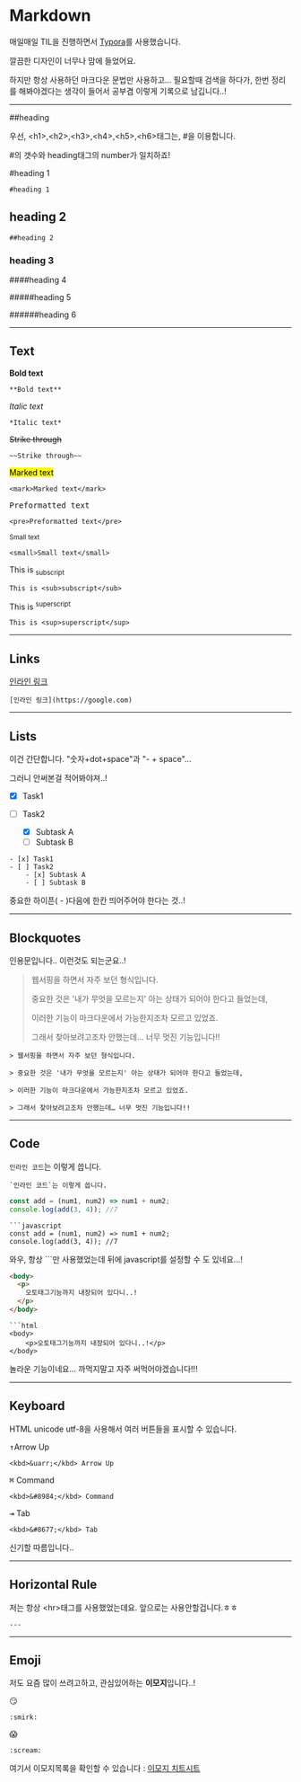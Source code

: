 <h1>
  Markdown
</h1>



매일매일 TIL을 진행하면서 [Typora](<https://typora.io/>)를 사용했습니다.

깔끔한 디자인이 너무나 맘에 들었어요.

하지만 항상 사용하던 마크다운 문법만 사용하고… 필요할때 검색을 하다가, 한번 정리를 해봐야겠다는 생각이 들어서 공부겸 이렇게 기록으로 남깁니다..!

<hr>

##heading

우선, \<h1>,\<h2>,\<h3>,\<h4>,\<h5>,\<h6>태그는, \#을 이용합니다.

\#의 갯수와 heading태그의 number가 일치하죠!

#heading 1

```
#heading 1
```

## heading 2

```
##heading 2
```

### heading 3

####heading 4

#####heading 5

######heading 6

<hr>

## Text



**Bold text**

```
**Bold text**
```

*Italic text*

```
*Italic text*
```

~~Strike through~~

```
~~Strike through~~
```

<mark>Marked text</mark>

```
<mark>Marked text</mark>
```

<pre>Preformatted text</pre>

```
<pre>Preformatted text</pre>
```

<small>Small text</small>

```
<small>Small text</small>
```

This is <sub>subscript</sub>

```
This is <sub>subscript</sub>
```

This is <sup>superscript</sup>

```
This is <sup>superscript</sup>
```

<hr>

## Links

[인라인 링크](https://google.com)

```
[인라인 링크](https://google.com)
```



<hr>

## Lists

이건 간단합니다. "숫자+dot+space"과 "- + space"...

그러니 안써본걸 적어봐야져..!

- [x] Task1

- [ ] Task2
  - [x] Subtask A
  - [ ] Subtask B

```
- [x] Task1
- [ ] Task2
	- [x] Subtask A
	- [ ] Subtask B
```

중요한 하이픈( - )다음에 한칸 띄어주어야 한다는 것..!

<hr>

## Blockquotes

인용문입니다.. 이런것도 되는군요..!



> 웹서핑을 하면서 자주 보던 형식입니다.
>
> 중요한 것은 '내가 무엇을 모르는지' 아는 상태가 되어야 한다고 들었는데,
>
> 이러한 기능이 마크다운에서 가능한지조차 모르고 있었죠.
>
> 그래서 찾아보려고조차 안했는데… 너무 멋진 기능입니다!!

```
> 웹서핑을 하면서 자주 보던 형식입니다.

> 중요한 것은 '내가 무엇을 모르는지' 아는 상태가 되어야 한다고 들었는데,

> 이러한 기능이 마크다운에서 가능한지조차 모르고 있었죠.

> 그래서 찾아보려고조차 안했는데… 너무 멋진 기능입니다!!
```

<hr>

## Code

`인라인 코드`는 이렇게 씁니다.

```
`인라인 코드`는 이렇게 씁니다.
```



```javascript
const add = (num1, num2) => num1 + num2;
console.log(add(3, 4));	//7
```

```
​```javascript
const add = (num1, num2) => num1 + num2;
console.log(add(3, 4)); //7

```

와우, 항상 \`\`\`만 사용했었는데 뒤에 javascript를 설정할 수 도 있네요…!

```html
<body>
  <p>
    오토태그기능까지 내장되어 있다니..!
  </p>
</body>
```

```
​```html
<body>
	<p>오토태그기능까지 내장되어 있다니..!</p>
</body>

```

놀라운 기능이네요… 까먹지말고 자주 써먹어야겠습니다!!!

---

## Keyboard

HTML unicode utf-8을 사용해서 여러 버튼들을 표시할 수 있습니다.

<kbd>&uarr;</kbd>Arrow Up

```
<kbd>&uarr;</kbd> Arrow Up
```

<kbd>&#8984;</kbd> Command

```
<kbd>&#8984;</kbd> Command
```

<kbd>&#8677;</kbd> Tab

```
<kbd>&#8677;</kbd> Tab
```



신기할 따름입니다..

---

## Horizontal Rule

저는 항상 \<hr\>태그를 사용했었는데요. 앞으로는 사용안할겁니다.ㅎㅎ

```
---
```

---

## Emoji

저도 요즘 많이 쓰려고하고, 관심있어하는 **이모지**입니다..!

:smirk:

```
:smirk:
```

:scream:

```
:scream:
```

여기서 이모지목록을 확인할 수 있습니다 : [이모지 치트시트](https://www.webfx.com/tools/emoji-cheat-sheet/)

















